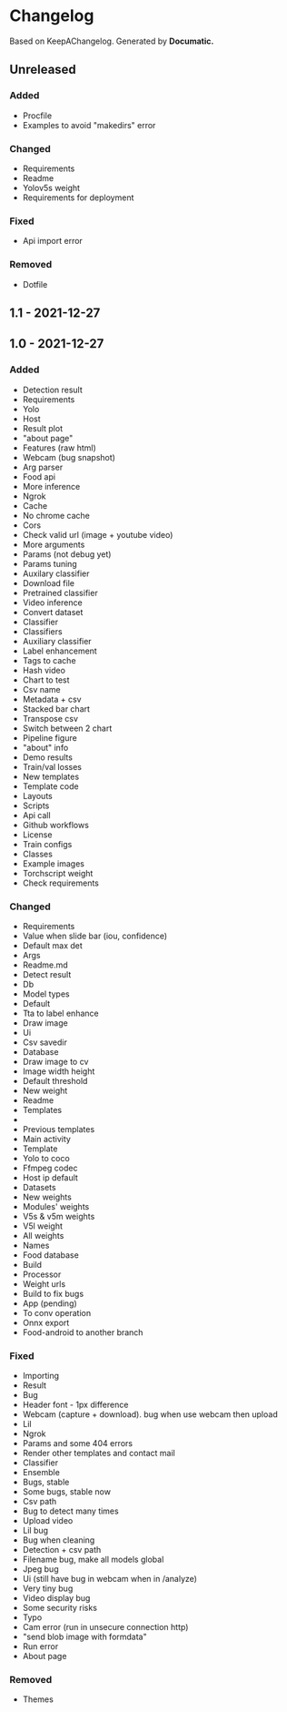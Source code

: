 # Changelog

Based on KeepAChangelog.
Generated by **Documatic.**

## Unreleased

### Added

* Procfile
* Examples to avoid "makedirs" error

### Changed

* Requirements
* Readme
* Yolov5s weight
* Requirements for deployment

### Fixed

* Api import error

### Removed

* Dotfile

## 1.1 - 2021-12-27

## 1.0 - 2021-12-27

### Added

* Detection result
* Requirements
* Yolo
* Host
* Result plot
* "about page"
* Features (raw html)
* Webcam (bug snapshot)
* Arg parser
* Food api
* More inference
* Ngrok
* Cache
* No chrome cache
* Cors
* Check valid url (image + youtube video)
* More arguments
* Params (not debug yet)
* Params tuning
* Auxilary classifier
* Download file
* Pretrained classifier
* Video inference
* Convert dataset
* Classifier
* Classifiers
* Auxiliary classifier
* Label enhancement
* Tags to cache
* Hash video
* Chart to test
* Csv name
* Metadata + csv
* Stacked bar chart
* Transpose csv
* Switch between 2 chart
* Pipeline figure
* "about" info
* Demo results
* Train/val losses
* New templates
* Template code
* Layouts
* Scripts
* Api call
* Github workflows
* License
* Train configs
* Classes
* Example images
* Torchscript weight
* Check requirements

### Changed

* Requirements
* Value when slide bar (iou, confidence)
* Default max det
* Args
* Readme.md
* Detect result
* Db
* Model types
* Default
* Tta to label enhance
* Draw image
* Ui
* Csv savedir
* Database
* Draw image to cv
* Image width height
* Default threshold
* New weight
* Readme
* Templates
*
* Previous templates
* Main activity
* Template
* Yolo to coco
* Ffmpeg codec
* Host ip default
* Datasets
* New weights
* Modules' weights
* V5s & v5m weights
* V5l weight
* All weights
* Names
* Food database
* Build
* Processor
* Weight urls
* Build to fix bugs
* App (pending)
* To conv operation
* Onnx export
* Food-android to another branch

### Fixed

* Importing
* Result
* Bug
* Header font - 1px difference
* Webcam (capture + download). bug when use webcam then upload
* Lil
* Ngrok
* Params and some 404 errors
* Render other templates and contact mail
* Classifier
* Ensemble
* Bugs, stable
* Some bugs, stable now
* Csv path
* Bug to detect many times
* Upload video
* Lil bug
* Bug when cleaning
* Detection + csv path
* Filename bug, make all models global
* Jpeg bug
* Ui (still have bug in webcam when in /analyze)
* Very tiny bug
* Video display bug
* Some security risks
* Typo
* Cam error (run in unsecure connection http)
* "send blob image with formdata"
* Run error
* About page

### Removed

* Themes
